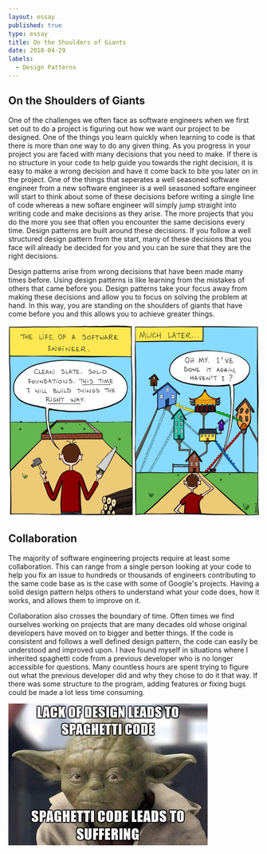 ```yaml
---
layout: essay
published: true
type: essay
title: On the Shoulders of Giants
date: 2018-04-29
labels:
  - Design Patterns
---
```


## On the Shoulders of Giants

One of the challenges we often face as software engineers when we first set out to do a project is figuring out how we want our project to be designed. One of the things you learn quickly when learning to code is that there is more than one way to do any given thing. As you progress in your project you are faced with many decisions that you need to make. If there is no structure in your code to help guide you towards the right decision, it is easy to make a wrong decision and have it come back to bite you later on in the project. One of the things that seperates a well seasoned software engineer from a new software engineer is a well seasoned softare engineer will start to think about some of these decisions before writing a single line of code whereas a new softare engineer will simply jump straight into writing code and make decisions as they arise. The more projects that you do the more you see that often you encounter the same decisions every time. Design patterns are built around these decisions. If you follow a well structured design pattern from the start, many of these decisions that you face will already be decided for you and you can be sure that they are the right decisions.

Design patterns arise from wrong decisions that have been made many times before. Using design patterns is like learning from the mistakes of others that came before you. Design patterns take your focus away from making these decisions and allow you to focus on solving the problem at hand. In this way, you are standing on the shoulders of giants that have come before you and this allows you to achieve greater things.

<img class="ui centered rounded image" src="../images/oops.png">

## Collaboration

The majority of software engineering projects require at least some collaboration. This can range from a single person looking at your code to help you fix an issue to hundreds or thousands of engineers contributing to the same code base as is the case with some of Google's projects. Having a solid design pattern helps others to understand what your code does, how it works, and allows them to improve on it.

Collaboration also crosses the boundary of time. Often times we find ourselves working on projects that are many decades old whose original developers have moved on to bigger and better things. If the code is consistent and follows a well defined design pattern, the code can easily be understood and improved upon. I have found myself in situations where I inherited spaghetti code from a previous developer who is no longer accessible for questions. Many countless hours are spent trying to figure out what the previous developer did and why they chose to do it that way. If there was some structure to the program, adding features or fixing bugs could be made a lot less time consuming.

<img class="ui centered rounded image" src="../images/spaghetti-code.jpg">
